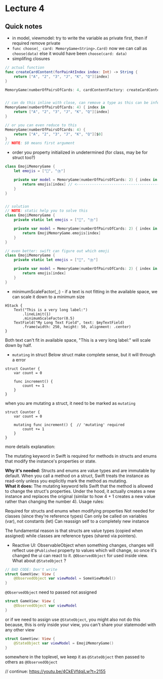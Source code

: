 # Lecture 4

## Quick notes
- in model, viewmodel: try to write the variable as private first, then if required remove private
- `func choose(_ card: MemoryGame<String>.Card)` now we can call as `choose(data)` else it would have been `choose(card: data)`
- simplifing closures
```swift
// actual function
func createCardContent(forPairAtIndex index: Int) -> String {
    return ["A", "2", "3", "J", "K", "Q"][index]
}

MemoryGame(numberOfPairsOfCards: 4, cardContentFactory: createCardContent)


// can do this inline with close, can remove a type as this can be infered from MemoryGame init() definition
MemoryGame(numberOfPairsOfCards: 4) { index in 
    return ["A", "2", "3", "J", "K", "Q"][index]
}

// or you can even reduce to this
MemoryGame(numberOfPairsOfCards: 4) {
    return ["A", "2", "3", "J", "K", "Q"][$0]
}
// NOTE: $0 means first argument
```

- order you property initialized in undetermined (for class, may be for struct too?)
```swift
class EmojiMemoryGame {
    let emojis = ["🚆", "⛈️"]

    private var model = MemoryGame(numberOfPairsOfCards: 2) { index in 
        return emojis[index] // <--------------------------------------- throw error was emojis might not be available
    }
}


// solution
// NOTE: static help you to solve this
class EmojiMemoryGame {
    private static let emojis = ["🚆", "⛈️"]

    private var model = MemoryGame(numberOfPairsOfCards: 2) { index in 
        return EmojiMemoryGame.emojis[index]
    }
}

// even better: swift can figure out which emoji
class EmojiMemoryGame {
    private static let emojis = ["🚆", "⛈️"]

    private var model = MemoryGame(numberOfPairsOfCards: 2) { index in 
        return emojis[index]
    }
}
```

- minimumScaleFactor(_:) - if a text is not fitting in the available space, we can scale it down to a minimum size
```
HStack {
    Text("This is a very long label:")
        .lineLimit(1)
        .minimumScaleFactor(0.5)
    TextField("My Long Text Field", text: $myTextField)
        .frame(width: 250, height: 50, alignment: .center)
}
```

Both text can't fit in available space, "This is a very long label:" will scale down by half.

- `mutating` in struct
Below struct make complete sense, but it will through a error
```
struct Counter {
    var count = 0
    
    func increment() {
        count += 1
    }
}
```
when you are mutating a struct, it need to be marked as `mutating`

```
struct Counter {
    var count = 0
    
    mutating func increment() {  // 'mutating' required
        count += 1
    }
}
```

more details explanation:

The mutating keyword in Swift is required for methods in structs and enums that modify the instance's properties or state.   

**Why it's needed:** Structs and enums are value types and are immutable by default. When you call a method on a struct, Swift treats the instance as read-only unless you explicitly mark the method as mutating.  
**What it does:** The mutating keyword tells Swift that the method is allowed to change the struct's properties. Under the hood, it actually creates a new instance and replaces the original (similar to how 4 + 1 creates a new value rather than changing the number 4).
Usage rules:

Required for structs and enums when modifying properties
Not needed for classes (since they're reference types)
Can only be called on variables (var), not constants (let)
Can reassign self to a completely new instance


The fundamental reason is that structs are value types (copied when assigned) while classes are reference types (shared via pointers).

- Reactive UI: ObservableObject
when something changes, changes will reflect
use `@Published` property to values which will change, so once it's changed the ui can react to it.
`@ObservedObject` for used inside view. What about `@StateObject` ?


```swift
// BAD CODE: Don't write
struct GameView: View {
    @ObservedObject var viewModel = SomeViewModel()
}
```

`@ObservedObject` need to passed not assigned
```swift
struct GameView: View {
    @ObservedObject var viewModel
}
```
or if we need to assign use `@StateObject`, you might also not do this because, this is only inside your view, you can't share your statemodel with any other view
```swift
struct GameView: View {
    @StateObject var viewModel = EmojiMemoryGame()
}
```

somewhere in the toplevel, we keep it as `@StateObject` then passed to others as `@ObservedObject`

// continue: https://youtu.be/4CkEVfdqjLw?t=2155